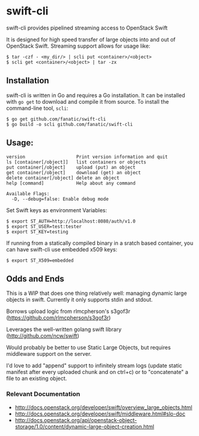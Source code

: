 # swift-cli #

swift-cli provides pipelined streaming access to OpenStack Swift

It is designed for high speed transfer of large objects into and out of OpenStack Swift. Streaming support allows for usage like:

    $ tar -czf - <my_dir/> | scli put <container>/<object>    
    $ scli get <container>/<object> | tar -zx

## Installation ##

swift-cli is written in Go and requires a Go installation. It can be installed with `go get` to download and compile it from source. To install the command-line tool, `scli`:

    $ go get github.com/fanatic/swift-cli
    $ go build -o scli github.com/fanatic/swift-cli

## Usage: ##

    version                   Print version information and quit
    ls [container[/object]]   list containers or objects
    put container[/object]    upload (put) an object
    get container[/object]    download (get) an object
    delete container[/object] delete an object
    help [command]            Help about any command

    Available Flags:
      -D, --debug=false: Enable debug mode

 Set Swift keys as environment Variables:

    $ export ST_AUTH=http://localhost:8080/auth/v1.0
    $ export ST_USER=test:tester
    $ export ST_KEY=testing

 If running from a statically compiled binary in a sratch based container, you can have swift-cli use embedded x509 keys:

    $ export ST_X509=embedded

## Odds and Ends ##
This is a WIP that does one thing relatively well: managing dynamic large objects in swift.  Currently it only supports stdin and stdout.

Borrows upload logic from rlmcpherson's s3gof3r (https://github.com/rlmcpherson/s3gof3r)

Leverages the well-written golang swift library (http://github.com/ncw/swift)

Would probably be better to use Static Large Objects, but requires middleware support on the server.

I'd love to add "append" support to infinitely stream logs (update static manifest after every uploaded chunk and on ctrl+c) or to "concatenate" a file to an existing object.

### Relevant Documentation ###

  * http://docs.openstack.org/developer/swift/overview_large_objects.html
  * http://docs.openstack.org/developer/swift/middleware.html#slo-doc
  * http://docs.openstack.org/api/openstack-object-storage/1.0/content/dynamic-large-object-creation.html
